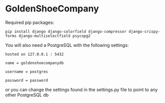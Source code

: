 # GoldenShoeCompany
Required pip packages:
```
pip install django django-colorfield django-compressor django-crispy-forms django-multiselectfield psycopg2
```
You will also need a PostgreSQL with the following settings:
```
hosted on 127.0.0.1 : 5432 

name = goldenshoecompanydb 

username = postgres

password = password
```
or you can change the settings found in the settings.py file to point to any other PostgreSQL db 
